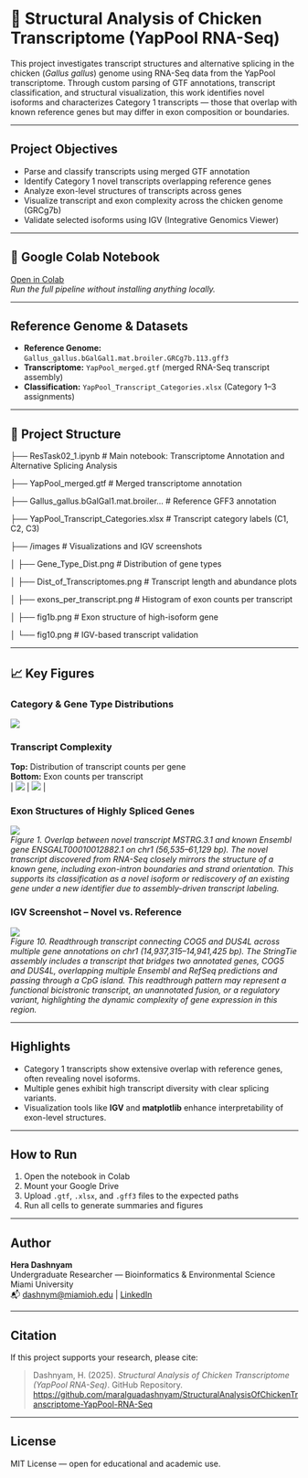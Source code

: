 # 🐔 Structural Analysis of Chicken Transcriptome (YapPool RNA-Seq)

This project investigates transcript structures and alternative splicing in the chicken (*Gallus gallus*) genome using RNA-Seq data from the YapPool transcriptome. Through custom parsing of GTF annotations, transcript classification, and structural visualization, this work identifies novel isoforms and characterizes Category 1 transcripts — those that overlap with known reference genes but may differ in exon composition or boundaries.

---

## Project Objectives

- Parse and classify transcripts using merged GTF annotation
- Identify Category 1 novel transcripts overlapping reference genes
- Analyze exon-level structures of transcripts across genes
- Visualize transcript and exon complexity across the chicken genome (GRCg7b)
- Validate selected isoforms using IGV (Integrative Genomics Viewer)

---

## 🔗 Google Colab Notebook

[Open in Colab](https://colab.research.google.com/drive/1kA8x6t9A5JE_p6s-jz0eleGVvvj88tWF?usp=sharing)  
_Run the full pipeline without installing anything locally._

---

## Reference Genome & Datasets

- **Reference Genome:** `Gallus_gallus.bGalGal1.mat.broiler.GRCg7b.113.gff3`
- **Transcriptome:** `YapPool_merged.gtf` (merged RNA-Seq transcript assembly)
- **Classification:** `YapPool_Transcript_Categories.xlsx` (Category 1–3 assignments)

---

## 📂 Project Structure

├── ResTask02_1.ipynb # Main notebook: Transcriptome Annotation and Alternative Splicing Analysis

├── YapPool_merged.gtf # Merged transcriptome annotation

├── Gallus_gallus.bGalGal1.mat.broiler... # Reference GFF3 annotation

├── YapPool_Transcript_Categories.xlsx # Transcript category labels (C1, C2, C3)

├── /images # Visualizations and IGV screenshots

│ ├── Gene_Type_Dist.png # Distribution of gene types

│ ├── Dist_of_Transcriptomes.png # Transcript length and abundance plots

│ ├── exons_per_transcript.png # Histogram of exon counts per transcript

│ ├── fig1b.png # Exon structure of high-isoform gene

│ └── fig10.png # IGV-based transcript validation


---

## 📈 Key Figures

### Category & Gene Type Distributions  
![](images/Gene_Type_Dist.png)

### Transcript Complexity  
**Top:** Distribution of transcript counts per gene  
**Bottom:** Exon counts per transcript  
| ![](images/Dist_of_Transcriptomes.png) | ![](images/exons_per_transcript.png) |

### Exon Structures of Highly Spliced Genes  
![](images/fig1b.png)  
*Figure 1. Overlap between novel transcript MSTRG.3.1 and known Ensembl gene ENSGALT00010012882.1 on chr1 (56,535–61,129 bp).
The novel transcript discovered from RNA-Seq closely mirrors the structure of a known gene, including exon-intron boundaries and strand orientation. This supports its classification as a novel isoform or rediscovery of an existing gene under a new identifier due to assembly-driven transcript labeling.*

### IGV Screenshot – Novel vs. Reference  
![](images/fig10.png)  
*Figure 10. Readthrough transcript connecting COG5 and DUS4L across multiple gene annotations on chr1 (14,937,315–14,941,425 bp).
The StringTie assembly includes a transcript that bridges two annotated genes, COG5 and DUS4L, overlapping multiple Ensembl and RefSeq predictions and passing through a CpG island. This readthrough pattern may represent a functional bicistronic transcript, an unannotated fusion, or a regulatory variant, highlighting the dynamic complexity of gene expression in this region.*

---

## Highlights

- Category 1 transcripts show extensive overlap with reference genes, often revealing novel isoforms.
- Multiple genes exhibit high transcript diversity with clear splicing variants.
- Visualization tools like **IGV** and **matplotlib** enhance interpretability of exon-level structures.

---

## How to Run

1. Open the notebook in Colab
2. Mount your Google Drive
3. Upload `.gtf`, `.xlsx`, and `.gff3` files to the expected paths
4. Run all cells to generate summaries and figures

---

## Author

**Hera Dashnyam**  
Undergraduate Researcher — Bioinformatics & Environmental Science  
Miami University  
📬 dashnym@miamioh.edu | [LinkedIn](https://www.linkedin.com/in/hera-d/)

---

## Citation

If this project supports your research, please cite:

> Dashnyam, H. (2025). *Structural Analysis of Chicken Transcriptome (YapPool RNA-Seq)*. GitHub Repository. https://github.com/maralguadashnyam/StructuralAnalysisOfChickenTranscriptome-YapPool-RNA-Seq

---

## License

MIT License — open for educational and academic use.
